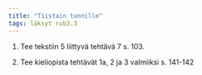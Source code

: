 ```yaml
---
title: "Tiistain tunnille"
tags: läksyt rub3.3
---
```


1. Tee tekstiin 5 liittyvä tehtävä 7 s. 103.

2. Tee kieliopista tehtävät 1a, 2 ja 3 valmiiksi s. 141-142